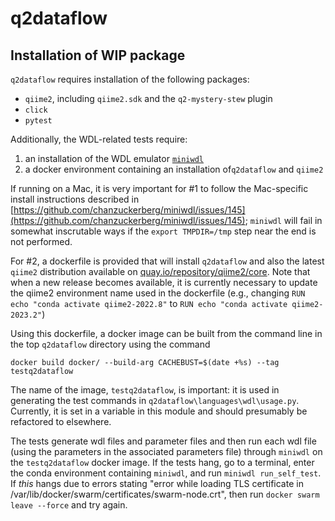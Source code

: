 # q2dataflow

## Installation of WIP package

`q2dataflow` requires installation of the following packages:

* `qiime2`, including `qiime2.sdk` and the `q2-mystery-stew` plugin
* `click`
* `pytest`

Additionally, the WDL-related tests require:

1. an installation of the WDL emulator [`miniwdl`](https://github.com/chanzuckerberg/miniwdl)
2. a docker environment containing an installation of`q2dataflow` and `qiime2`

If running on a Mac, it is very important for #1 to follow the Mac-specific
install instructions described in [https://github.com/chanzuckerberg/miniwdl/issues/145](https://github.com/chanzuckerberg/miniwdl/issues/145); 
`miniwdl` will fail in somewhat inscrutable ways if the `export TMPDIR=/tmp` step near the end is not performed.

For #2, a dockerfile is provided that will install `q2dataflow` and also the latest
`qiime2` distribution available on [quay.io/repository/qiime2/core](https://quay.io/repository/qiime2/core?tab=tags).
Note that when a new release becomes available, it is currently necessary to update the qiime2 environment name used in the 
dockerfile (e.g., changing `RUN echo "conda activate qiime2-2022.8"` to `RUN echo "conda activate qiime2-2023.2"`)

Using this dockerfile, a docker image can be built from the command line in the top `q2dataflow` directory using the command

```docker build docker/ --build-arg CACHEBUST=$(date +%s) --tag testq2dataflow```

The name of the image, `testq2dataflow`, is important: it is used in generating
the test commands in `q2dataflow\languages\wdl\usage.py`.  Currently, it is set
in a variable in this module and should presumably be refactored to elsewhere.

The tests generate wdl files and parameter files and then run each wdl file (using 
the parameters in the associated parameters file) through `miniwdl` on the `testq2dataflow`
docker image.  If the tests hang, go to a terminal, enter the conda environment 
containing `miniwdl`, and run `miniwdl run_self_test`.  If *this* hangs due to
errors stating "error while loading TLS certificate in 
/var/lib/docker/swarm/certificates/swarm-node.crt", then run 
`docker swarm leave --force` and try again.